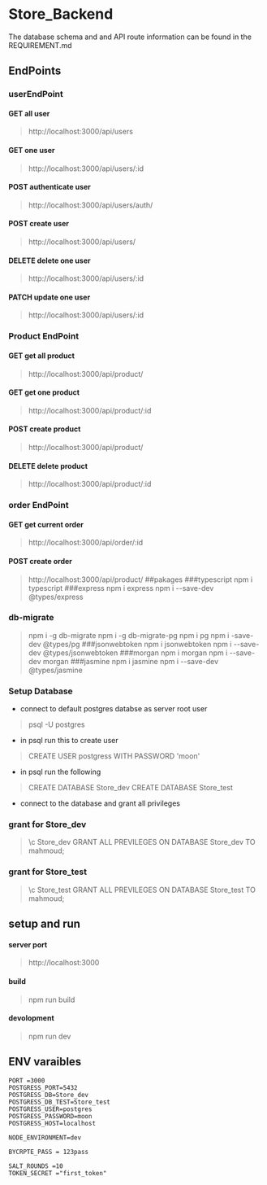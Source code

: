 # Store_Backend
The database schema and and API route information can be found in the REQUIREMENT.md
## EndPoints
### userEndPoint
  #### GET all user
  > http://localhost:3000/api/users
  #### GET one user
  > http://localhost:3000/api/users/:id
  #### POST authenticate user
  > http://localhost:3000/api/users/auth/
  #### POST create user
  > http://localhost:3000/api/users/

  #### DELETE delete one user
  > http://localhost:3000/api/users/:id
  #### PATCH  update one user
  > http://localhost:3000/api/users/:id
### Product EndPoint
   #### GET get all product
   >  http://localhost:3000/api/product/
   #### GET get one product 
   > http://localhost:3000/api/product/:id
   #### POST create product 
   > http://localhost:3000/api/product/
   #### DELETE delete product
  > http://localhost:3000/api/product/:id
### order EndPoint 
  #### GET get current order 
  > http://localhost:3000/api/order/:id
  #### POST create order 
  > http://localhost:3000/api/product/
##pakages 
###typescript
  > npm i typescript
###express
 > npm i express 
 > npm i --save-dev @types/express
### db-migrate
 > npm i -g db-migrate
 > npm i -g db-migrate-pg
 > npm i pg
 > npm i -save-dev @types/pg
###jsonwebtoken
 > npm i jsonwebtoken
 > npm i --save-dev @types/jsonwebtoken
###morgan 
> npm i morgan
> npm i --save-dev morgan
###jasmine 
> npm i jasmine 
> npm i --save-dev @types/jasmine


### Setup Database
* connect to default postgres databse as server root user 
> psql -U postgres
* in psql run this to create user 
> CREATE USER postgress WITH PASSWORD 'moon'
* in psql run the following 
> CREATE DATABASE Store_dev
> CREATE DATABASE Store_test

* connect to the database and grant all privileges
### grant for Store_dev
 > \c Store_dev
 > GRANT ALL PREVILEGES ON DATABASE Store_dev TO mahmoud;
### grant for Store_test
 > \c Store_test
 > GRANT ALL PREVILEGES ON DATABASE Store_test TO mahmoud;

## setup and run 
#### server port
 > http://localhost:3000
#### build
 > npm run build
#### devolopment
> npm run dev

## ENV varaibles

```
PORT =3000
POSTGRESS_PORT=5432
POSTGRESS_DB=Store_dev
POSTGRESS_DB_TEST=Store_test
POSTGRESS_USER=postgres
POSTGRESS_PASSWORD=moon
POSTGRESS_HOST=localhost

NODE_ENVIRONMENT=dev

BYCRPTE_PASS = 123pass

SALT_ROUNDS =10
TOKEN_SECRET ="first_token"
```

